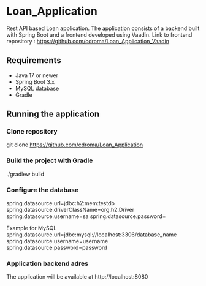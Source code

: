 # Loan_Application
Rest API based Loan application. The application consists of a backend built with Spring Boot and a frontend developed using Vaadin.
Link to frontend repository : https://github.com/cdroma/Loan_Application_Vaadin
## Requirements
- Java 17 or newer
- Spring Boot 3.x
- MySQL database
- Gradle
## Running the application
### Clone repository
git clone https://github.com/cdroma/Loan_Application
### Build the project with Gradle
./gradlew build
### Configure the database
spring.datasource.url=jdbc:h2:mem:testdb
spring.datasource.driverClassName=org.h2.Driver
spring.datasource.username=sa
spring.datasource.password=

Example for MySQL
spring.datasource.url=jdbc:mysql://localhost:3306/database_name
spring.datasource.username=username
spring.datasource.password=password
### Application backend adres
The application will be available at http://localhost:8080
